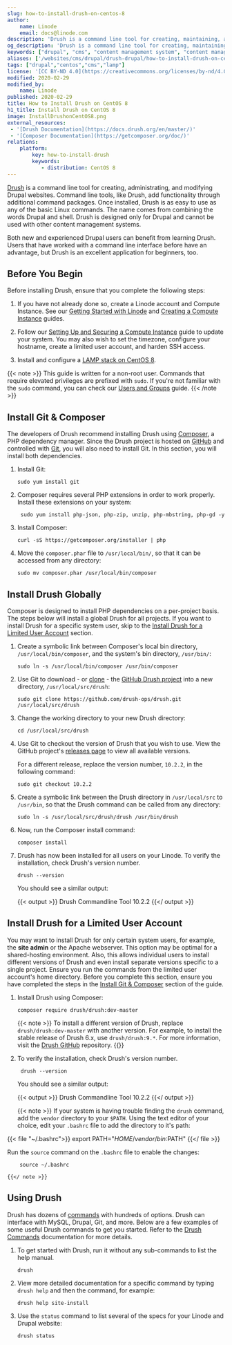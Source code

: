 ```yaml
---
slug: how-to-install-drush-on-centos-8
author:
    name: Linode
    email: docs@linode.com
description: 'Drush is a command line tool for creating, maintaining, and modifying Drupal websites. This guide will walk you through installing Drush on CentOS 8'
og_description: 'Drush is a command line tool for creating, maintaining, and modifying Drupal websites. This guide will walk you through installing Drush on CentOS 8'
keywords: ["drupal", "cms", "content management system", "content management framework", "centos", "drush"]
aliases: ['/websites/cms/drupal/drush-drupal/how-to-install-drush-on-centos-8/','/websites/cms/drupal/how-to-install-drush-on-centos-8/']
tags: ["drupal","centos","cms","lamp"]
license: '[CC BY-ND 4.0](https://creativecommons.org/licenses/by-nd/4.0)'
modified: 2020-02-29
modified_by:
    name: Linode
published: 2020-02-29
title: How to Install Drush on CentOS 8
h1_title: Install Drush on CentOS 8
image: InstallDrushonCentOS8.png
external_resources:
 - '[Drush Documentation](https://docs.drush.org/en/master/)'
 - '[Composer Documentation](https://getcomposer.org/doc/)'
relations:
    platform:
        key: how-to-install-drush
        keywords:
           - distribution: CentOS 8
---
```


[Drush](https://www.drush.org/) is a command line tool for creating, administrating, and modifying Drupal websites. Command line tools, like Drush, add functionality through additional command packages. Once installed, Drush is as easy to use as any of the basic Linux commands. The name comes from combining the words Drupal and shell. Drush is designed only for Drupal and cannot be used with other content management systems.

Both new and experienced Drupal users can benefit from learning Drush. Users that have worked with a command line interface before have an advantage, but Drush is an excellent application for beginners, too.

## Before You Begin

Before installing Drush, ensure that you complete the following steps:

1.  If you have not already done so, create a Linode account and Compute Instance. See our [Getting Started with Linode](/docs/guides/getting-started/) and [Creating a Compute Instance](/docs/guides/creating-a-compute-instance/) guides.

1.  Follow our [Setting Up and Securing a Compute Instance](/docs/guides/set-up-and-secure/) guide to update your system. You may also wish to set the timezone, configure your hostname, create a limited user account, and harden SSH access.

1.  Install and configure a [LAMP stack on CentOS 8](/docs/guides/how-to-install-a-lamp-stack-on-centos-8/).

{{< note >}}
This guide is written for a non-root user. Commands that require elevated privileges are prefixed with ``sudo``. If you're not familiar with the ``sudo`` command, you can check our [Users and Groups](/docs/guides/linux-users-and-groups/) guide.
{{< /note >}}

## Install Git & Composer

The developers of Drush recommend installing Drush using [Composer](https://getcomposer.org/doc/00-intro.md), a PHP dependency manager. Since the Drush project is hosted on [GitHub](https://github.com/) and controlled with [Git](/docs/guides/how-to-configure-git/), you will also need to install Git. In this section, you will install both dependencies.

1.  Install Git:

        sudo yum install git

1. Composer requires several PHP extensions in order to work properly. Install these extensions on your system:

        sudo yum install php-json, php-zip, unzip, php-mbstring, php-gd -y

1.  Install Composer:

        curl -sS https://getcomposer.org/installer | php

1.  Move the `composer.phar` file to `/usr/local/bin/`, so that it can be accessed from any directory:

        sudo mv composer.phar /usr/local/bin/composer

## Install Drush Globally

Composer is designed to install PHP dependencies on a per-project basis. The steps below will install a global Drush for all projects. If you want to install Drush for a specific system user, skip to the [Install Drush for a Limited User Account](#install-drush-for-a-limited-user-account) section.

1.  Create a symbolic link between Composer's local bin directory, `/usr/local/bin/composer`, and the system's bin directory, `/usr/bin/`:

        sudo ln -s /usr/local/bin/composer /usr/bin/composer

1.  Use Git to download - or [clone](/docs/guides/how-to-install-git-and-clone-a-github-repository/#clone-a-github-test-repository) - the [GitHub Drush project](https://github.com/drush-ops/drush) into a new directory, `/usr/local/src/drush`:

        sudo git clone https://github.com/drush-ops/drush.git /usr/local/src/drush

1.  Change the working directory to your new Drush directory:

        cd /usr/local/src/drush

1.  Use Git to checkout the version of Drush that you wish to use. View the GitHub project's [releases page](https://github.com/drush-ops/drush/releases) to view all available versions.

    For a different release, replace the version number, `10.2.2`, in the following command:

        sudo git checkout 10.2.2

1.  Create a symbolic link between the Drush directory in `/usr/local/src` to `/usr/bin`, so that the Drush command can be called from any directory:

        sudo ln -s /usr/local/src/drush/drush /usr/bin/drush

1.  Now, run the Composer install command:

        composer install

1.  Drush has now been installed for all users on your Linode. To verify the installation, check Drush's version number.

        drush --version

    You should see a similar output:

    {{< output >}}
Drush Commandline Tool 10.2.2
    {{</ output >}}

## Install Drush for a Limited User Account

You may want to install Drush for only certain system users, for example, the **site admin** or the Apache webserver. This option may be optimal for a shared-hosting environment. Also, this allows individual users to install different versions of Drush and even install separate versions specific to a single project. Ensure you run the commands from the limited user account's home directory. Before you complete this section, ensure you have completed the steps in the [Install Git & Composer](#install-git-composer) section of the guide.

1.  Install Drush using Composer:

        composer require drush/drush:dev-master

     {{< note >}}
To install a different version of Drush, replace `drush/drush:dev-master` with another version. For example, to install the stable release of Drush 6.x, use `drush/drush:9.*`. For more information, visit the [Drush GitHub](https://github.com/drush-ops/drush) repository.
     {{</note >}}

1. To verify the installation, check Drush's version number.

        drush --version

    You should see a similar output:

    {{< output >}}
Drush Commandline Tool 10.2.2
    {{</ output >}}

    {{< note >}}
If your system is having trouble finding the `drush` command, add the `vendor` directory to your `$PATH`. Using the text editor of your choice, edit your `.bashrc` file to add the directory to it's path:

{{< file "~/.bashrc">}}
export PATH="$HOME/vendor/bin:$PATH"
{{</ file >}}

Run the `source` command on the `.bashrc` file to enable the changes:

        source ~/.bashrc

    {{</ note >}}

## Using Drush

Drush has dozens of [commands](https://www.drupal.org/docs/8/modules/d8-rules-essentials/for-developers/tools/drush-commands) with hundreds of options. Drush can interface with MySQL, Drupal, Git, and more. Below are a few examples of some useful Drush commands to get you started. Refer to the [Drush Commands](https://www.drupal.org/docs/8/modules/d8-rules-essentials/for-developers/tools/drush-commands) documentation for more details.

1.  To get started with Drush, run it without any sub-commands to list the help manual.

        drush

2.  View more detailed documentation for a specific command by typing `drush help` and then the command, for example:

        drush help site-install

3.  Use the `status` command to list several of the specs for your Linode and Drupal website:

        drush status

